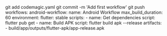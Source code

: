 git add codemagic.yaml
git commit -m 'Add first workflow'
git push
workflows:
  android-workflow:
    name: Android Workflow
    max_build_duration: 60
    environment:
      flutter: stable
    scripts:
      - name: Get dependencies
        script: flutter pub get
      - name: Build APK
        script: flutter build apk --release
    artifacts:
      - build/app/outputs/flutter-apk/app-release.apk

